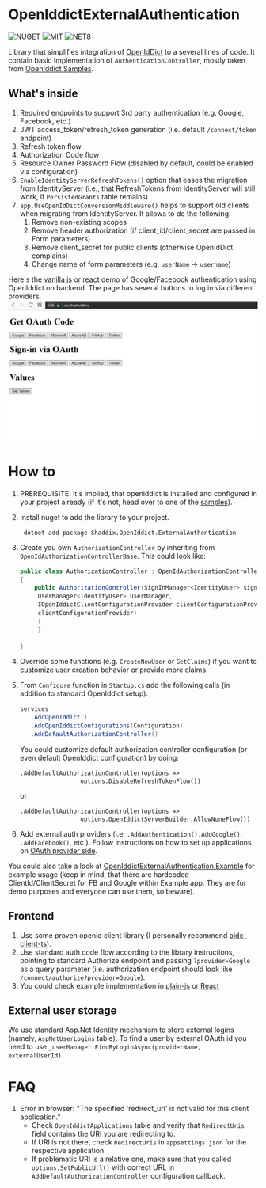 # OpenIddictExternalAuthentication
[![NUGET](https://badge.fury.io/nu/Shaddix.OpenIddict.ExternalAuthentication.svg)](https://www.nuget.org/packages/Shaddix.OpenIddict.ExternalAuthentication/)
[![MIT](https://img.shields.io/dub/l/vibe-d.svg)](https://opensource.org/licenses/MIT)
[![NET8](https://img.shields.io/badge/-.NET%208.0-blueviolet)](https://dotnet.microsoft.com/en-us/download/dotnet/7.0)

Library that simplifies integration of [OpenIdDict](https://github.com/openiddict/openiddict-core) to a several lines of code.
It contain basic implementation of `AuthenticationController`, mostly taken from [OpenIddict Samples](https://github.com/openiddict/openiddict-samples).

## What's inside
1. Required endpoints to support 3rd party authentication (e.g. Google, Facebook, etc.)
2. JWT access_token/refresh_token generation (i.e. default `/connect/token` endpoint)
3. Refresh token flow
4. Authorization Code flow
5. Resource Owner Password Flow (disabled by default, could be enabled via configuration)
6. `EnableIdentityServerRefreshTokens()` option that eases the migration from IdentityServer (i.e., that RefreshTokens from IdentityServer will still work, if `PersistedGrants` table remains)
7. `app.UseOpenIdDictConversionMiddleware()` helps to support old clients when migrating from IdentityServer. It allows to do the following:
   1. Remove non-existing scopes
   2. Remove header authorization (if client_id/client_secret are passed in Form parameters)
   3. Remove client_secret for public clients (otherwise OpenIdDict complains)
   4. Change name of form parameters (e.g. `userName` -> `username`)

Here's the [vanilla js](https://oauth.arturdr.ru) or [react](https://oauth.arturdr.ru/react) demo of Google/Facebook authentication using OpenIddict on backend.
The page has several buttons to log in via different providers.
![Example workflow](example.gif)

# How to

1. PREREQUISITE: it's implied, that openiddict is installed and configured in your project already (if it's not, head over to one of the [samples](https://github.com/openiddict/openiddict-samples)).
2. Install nuget to add the library to your project.
   ```
    dotnet add package Shaddix.OpenIddict.ExternalAuthentication
   ```

3. Create you own `AuthorizationController` by inheriting from `OpenIdAuthorizationControllerBase`. This could look like:
   ```csharp
   public class AuthorizationController : OpenIdAuthorizationControllerBase<IdentityUser, string>
   {
       public AuthorizationController(SignInManager<IdentityUser> signInManager,
        UserManager<IdentityUser> userManager,
        IOpenIddictClientConfigurationProvider clientConfigurationProvider) : base(signInManager, userManager,
        clientConfigurationProvider)
        {
        }

   }
   ```
4. Override some functions (e.g. `CreateNewUser` or `GetClaims`) if you want to customize user creation behavior or provide more claims.
5. From `Configure` function in `Startup.cs` add the following calls (in addition to standard OpenIddict setup):
   ```csharp
   services
      .AddOpenIddict()
      .AddOpenIddictConfigurations(Configuration)
      .AddDefaultAuthorizationController()
   ```
   You could customize default authorization controller configuration (or even default OpenIddict configuration) by doing:
   ```
   .AddDefaultAuthorizationController(options => 
                    options.DisableRefreshTokenFlow())
   ```
   or
   ```
   .AddDefaultAuthorizationController(options =>
                    options.OpenIddictServerBuilder.AllowNoneFlow())
   ```
8. Add external auth providers (i.e. `.AddAuthentication().AddGoogle()`, `.AddFacebook()`, etc.). Follow instructions on how to set up applications on [OAuth provider side](https://docs.microsoft.com/en-us/aspnet/core/security/authentication/social/facebook-logins?view=aspnetcore-5.0).

You could also take a look at [OpenIddictExternalAuthentication.Example](OpenIddictExternalAuthentication.Example) for example usage (keep in mind, that there are hardcoded ClientId/ClientSecret for FB and Google within Example app. They are for demo purposes and everyone can use them, so beware).

## Frontend
1. Use some proven openid client library (I personally recommend [oidc-client-ts](https://github.com/authts/oidc-client-ts)).
2. Use standard auth code flow according to the library instructions, pointing to standard Authorize endpoint and passing `?provider=Google` as a query parameter (i.e. authorization endpoint should look like `/connect/authorize?provider=Google`).
3. You could check example implementation in [plain-js](OpenIddictExternalAuthentication.Example/wwwroot/index.html) or [React](react-sample)

## External user storage
We use standard Asp.Net Identity mechanism to store external logins (namely, `AspNetUserLogins` table). To find a user by external OAuth id you need to use `_userManager.FindByLoginAsync(providerName, externalUserId)`

# FAQ
1. Error in browser: "The specified 'redirect_uri' is not valid for this client application."
   - Check `OpenIddictApplications` table and verify that `RedirectUris` field contains the URI you are redirecting to.
   - If URI is not there, check `RedirectUris` in `appsettings.json` for the respective application.
   - If problematic URI is a relative one, make sure that you called `options.SetPublicUrl()` with correct URL in `AddDefaultAuthorizationController` configuration callback.